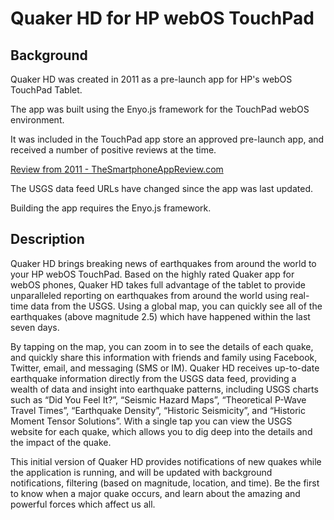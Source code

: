 # Quaker HD for HP webOS TouchPad

## Background
Quaker HD was created in 2011 as a pre-launch app for HP's webOS TouchPad Tablet.  

The app was built using the Enyo.js framework for the TouchPad webOS environment.

It was included in the TouchPad app store an approved pre-launch app, and received a number of positive reviews at the time. 

[Review from 2011 - TheSmartphoneAppReview.com](https://thesmartphoneappreview.com/webos/quaker-hd-touchpad-review/?fbclid=IwAR0b4tlaSSN_Mo1arThOb0vWksOoaHUzMXloiWa71QDDYsGSl-AVyWB-vIo)

The USGS data feed URLs have changed since the app was last updated.  

Building the app requires the Enyo.js framework.


## Description
Quaker HD brings breaking news of earthquakes from around the world to your HP webOS TouchPad.  Based on the highly rated Quaker app for webOS phones, Quaker HD takes full advantage of the tablet to provide unparalleled reporting on earthquakes from around the world using real-time data from the USGS. 
Using a global map, you can quickly see all of the earthquakes (above magnitude 2.5) which have happened within the last seven days.  

By tapping on the map, you can zoom in to see the details of each quake, and quickly share this information with friends and family using Facebook, Twitter, email, and messaging (SMS or IM).  Quaker HD receives up-to-date earthquake information directly from the USGS data feed, providing a wealth of data and insight into earthquake patterns, including USGS charts such as “Did You Feel  It?”,  “Seismic Hazard Maps”, “Theoretical P-Wave Travel Times”, “Earthquake Density”, “Historic Seismicity”, and “Historic Moment Tensor Solutions”. With a single tap you can view the USGS website for each quake, which allows you to dig deep into the details and the impact of the quake. 

This initial version of Quaker HD provides notifications of new quakes while the application is running, and will be updated with background notifications, filtering (based on magnitude, location, and time). Be the first to know when a major quake occurs, and learn about the amazing and powerful forces which affect us all. 